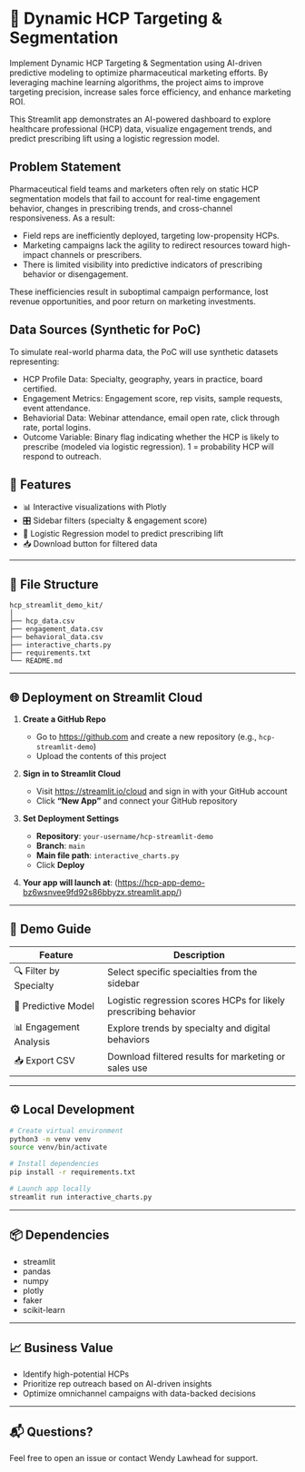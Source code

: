 
# 💊 Dynamic HCP Targeting & Segmentation

Implement Dynamic HCP Targeting & Segmentation using AI-driven predictive modeling to optimize pharmaceutical marketing efforts. By leveraging machine learning algorithms, the project aims to improve targeting precision, increase sales force efficiency, and enhance marketing ROI. 

This Streamlit app demonstrates an AI-powered dashboard to explore healthcare professional (HCP) data, visualize engagement trends, and predict prescribing lift using a logistic regression model.

## Problem Statement
Pharmaceutical field teams and marketers often rely on static HCP segmentation models that fail to account for real-time engagement behavior, changes in prescribing trends, and cross-channel responsiveness. 
As a result:
- Field reps are inefficiently deployed, targeting low-propensity HCPs.
- Marketing campaigns lack the agility to redirect resources toward high-impact channels or prescribers.
- There is limited visibility into predictive indicators of prescribing behavior or disengagement.
  
These inefficiencies result in suboptimal campaign performance, lost revenue opportunities, and poor return on marketing investments.

## Data Sources (Synthetic for PoC)
To simulate real-world pharma data, the PoC will use synthetic datasets representing:
- HCP Profile Data: Specialty, geography, years in practice, board certified.
- Engagement Metrics: Engagement score, rep visits, sample requests, event attendance.
- Behaviorial Data: Webinar attendance, email open rate, click through rate, portal logins.
- Outcome Variable: Binary flag indicating whether the HCP is likely to prescribe (modeled via logistic regression). 1 = probability HCP will respond to outreach.


## 🚀 Features

- 📊 Interactive visualizations with Plotly
- 🎛️ Sidebar filters (specialty & engagement score)
- 🧠 Logistic Regression model to predict prescribing lift
- 📥 Download button for filtered data

---

## 📁 File Structure

```
hcp_streamlit_demo_kit/
│
├── hcp_data.csv
├── engagement_data.csv
├── behavioral_data.csv
├── interactive_charts.py
├── requirements.txt
└── README.md
```

---

## 🌐 Deployment on Streamlit Cloud

1. **Create a GitHub Repo**
   - Go to https://github.com and create a new repository (e.g., `hcp-streamlit-demo`)
   - Upload the contents of this project

2. **Sign in to Streamlit Cloud**
   - Visit https://streamlit.io/cloud and sign in with your GitHub account
   - Click **“New App”** and connect your GitHub repository

3. **Set Deployment Settings**
   - **Repository**: `your-username/hcp-streamlit-demo`
   - **Branch**: `main`
   - **Main file path**: `interactive_charts.py`
   - Click **Deploy**

4. **Your app will launch at**:
  (https://hcp-app-demo-bz6wsnvee9fd92s86bbyzx.streamlit.app/)

---

## 🧪 Demo Guide

| Feature | Description |
|--------|-------------|
| 🔍 Filter by Specialty | Select specific specialties from the sidebar |
| 🎯 Predictive Model | Logistic regression scores HCPs for likely prescribing behavior |
| 📊 Engagement Analysis | Explore trends by specialty and digital behaviors |
| 📥 Export CSV | Download filtered results for marketing or sales use |

---

## ⚙️ Local Development

```bash
# Create virtual environment
python3 -m venv venv
source venv/bin/activate

# Install dependencies
pip install -r requirements.txt

# Launch app locally
streamlit run interactive_charts.py
```

---

## 📦 Dependencies

- streamlit
- pandas
- numpy
- plotly
- faker
- scikit-learn

---

## 📈 Business Value

- Identify high-potential HCPs
- Prioritize rep outreach based on AI-driven insights
- Optimize omnichannel campaigns with data-backed decisions

---

## 📬 Questions?

Feel free to open an issue or contact Wendy Lawhead for support.

